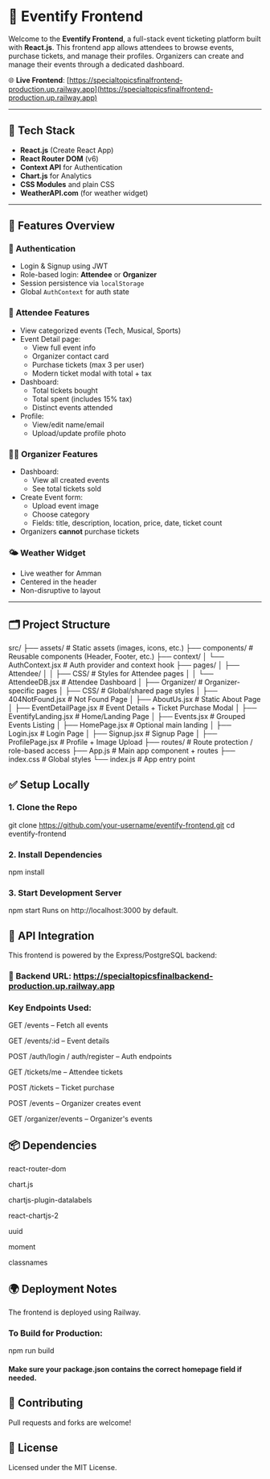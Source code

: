 # 🎉 Eventify Frontend

Welcome to the **Eventify Frontend**, a full-stack event ticketing platform built with **React.js**. This frontend app allows attendees to browse events, purchase tickets, and manage their profiles. Organizers can create and manage their events through a dedicated dashboard.

🌐 **Live Frontend**: [https://specialtopicsfinalfrontend-production.up.railway.app](https://specialtopicsfinalfrontend-production.up.railway.app)

---

## 🧱 Tech Stack

- **React.js** (Create React App)
- **React Router DOM** (v6)
- **Context API** for Authentication
- **Chart.js** for Analytics
- **CSS Modules** and plain CSS
- **WeatherAPI.com** (for weather widget)

---

## 🧭 Features Overview

### 🔐 Authentication
- Login & Signup using JWT
- Role-based login: **Attendee** or **Organizer**
- Session persistence via `localStorage`
- Global `AuthContext` for auth state

### 🎫 Attendee Features
- View categorized events (Tech, Musical, Sports)
- Event Detail page:
  - View full event info
  - Organizer contact card
  - Purchase tickets (max 3 per user)
  - Modern ticket modal with total + tax
- Dashboard:
  - Total tickets bought
  - Total spent (includes 15% tax)
  - Distinct events attended
- Profile:
  - View/edit name/email
  - Upload/update profile photo

### 🧑‍💼 Organizer Features
- Dashboard:
  - View all created events
  - See total tickets sold
- Create Event form:
  - Upload event image
  - Choose category
  - Fields: title, description, location, price, date, ticket count
- Organizers **cannot** purchase tickets

### 🌤 Weather Widget
- Live weather for Amman
- Centered in the header
- Non-disruptive to layout

---

## 🗂 Project Structure

src/
├── assets/ # Static assets (images, icons, etc.)
├── components/ # Reusable components (Header, Footer, etc.)
├── context/
│ └── AuthContext.jsx # Auth provider and context hook
├── pages/
│ ├── Attendee/
│ │ ├── CSS/ # Styles for Attendee pages
│ │ └── AttendeeDB.jsx # Attendee Dashboard
│ ├── Organizer/ # Organizer-specific pages
│ ├── CSS/ # Global/shared page styles
│ ├── 404NotFound.jsx # Not Found Page
│ ├── AboutUs.jsx # Static About Page
│ ├── EventDetailPage.jsx # Event Details + Ticket Purchase Modal
│ ├── EventifyLanding.jsx # Home/Landing Page
│ ├── Events.jsx # Grouped Events Listing
│ ├── HomePage.jsx # Optional main landing
│ ├── Login.jsx # Login Page
│ ├── Signup.jsx # Signup Page
│ ├── ProfilePage.jsx # Profile + Image Upload
├── routes/ # Route protection / role-based access
├── App.js # Main app component + routes
├── index.css # Global styles
└── index.js # App entry point


## ✅ Setup Locally

### 1. Clone the Repo
git clone https://github.com/your-username/eventify-frontend.git
cd eventify-frontend
### 2. Install Dependencies
npm install
### 3. Start Development Server
npm start
Runs on http://localhost:3000 by default.

## 🔄 API Integration
This frontend is powered by the Express/PostgreSQL backend:

### 🔗 Backend URL: https://specialtopicsfinalbackend-production.up.railway.app

### Key Endpoints Used:

GET /events – Fetch all events

GET /events/:id – Event details

POST /auth/login / auth/register – Auth endpoints

GET /tickets/me – Attendee tickets

POST /tickets – Ticket purchase

POST /events – Organizer creates event

GET /organizer/events – Organizer's events

## 📦 Dependencies
react-router-dom

chart.js

chartjs-plugin-datalabels

react-chartjs-2

uuid

moment

classnames

## 🌍 Deployment Notes
The frontend is deployed using Railway.

### To Build for Production:
npm run build

#### Make sure your package.json contains the correct homepage field if needed.


## 🤝 Contributing
Pull requests and forks are welcome!

## 📃 License
Licensed under the MIT License.